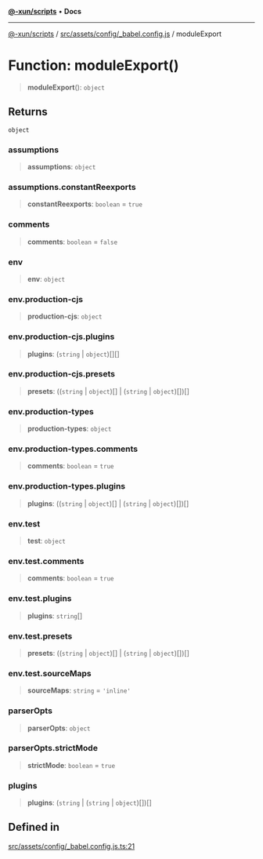 [**@-xun/scripts**](../../../../../README.md) • **Docs**

***

[@-xun/scripts](../../../../../README.md) / [src/assets/config/\_babel.config.js](../README.md) / moduleExport

# Function: moduleExport()

> **moduleExport**(): `object`

## Returns

`object`

### assumptions

> **assumptions**: `object`

### assumptions.constantReexports

> **constantReexports**: `boolean` = `true`

### comments

> **comments**: `boolean` = `false`

### env

> **env**: `object`

### env.production-cjs

> **production-cjs**: `object`

### env.production-cjs.plugins

> **plugins**: (`string` \| `object`)[][]

### env.production-cjs.presets

> **presets**: ((`string` \| `object`)[] \| (`string` \| `object`)[])[]

### env.production-types

> **production-types**: `object`

### env.production-types.comments

> **comments**: `boolean` = `true`

### env.production-types.plugins

> **plugins**: ((`string` \| `object`)[] \| (`string` \| `object`)[])[]

### env.test

> **test**: `object`

### env.test.comments

> **comments**: `boolean` = `true`

### env.test.plugins

> **plugins**: `string`[]

### env.test.presets

> **presets**: ((`string` \| `object`)[] \| (`string` \| `object`)[])[]

### env.test.sourceMaps

> **sourceMaps**: `string` = `'inline'`

### parserOpts

> **parserOpts**: `object`

### parserOpts.strictMode

> **strictMode**: `boolean` = `true`

### plugins

> **plugins**: (`string` \| (`string` \| `object`)[])[]

## Defined in

[src/assets/config/\_babel.config.js.ts:21](https://github.com/Xunnamius/xscripts/blob/57333eb95500d47b37fb5be30901f27ce55d7211/src/assets/config/_babel.config.js.ts#L21)
